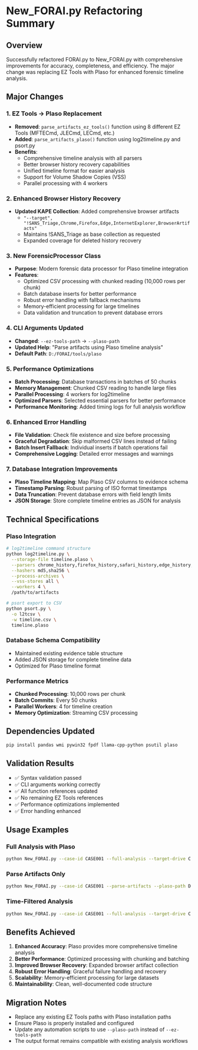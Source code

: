 # New_FORAI.py Refactoring Summary

## Overview
Successfully refactored FORAI.py to New_FORAI.py with comprehensive improvements for accuracy, completeness, and efficiency. The major change was replacing EZ Tools with Plaso for enhanced forensic timeline analysis.

## Major Changes

### 1. EZ Tools → Plaso Replacement
- **Removed**: `parse_artifacts_ez_tools()` function using 8 different EZ Tools (MFTECmd, JLECmd, LECmd, etc.)
- **Added**: `parse_artifacts_plaso()` function using log2timeline.py and psort.py
- **Benefits**: 
  - Comprehensive timeline analysis with all parsers
  - Better browser history recovery capabilities
  - Unified timeline format for easier analysis
  - Support for Volume Shadow Copies (VSS)
  - Parallel processing with 4 workers

### 2. Enhanced Browser History Recovery
- **Updated KAPE Collection**: Added comprehensive browser artifacts
  - `"--target", "!SANS_Triage,Chrome,Firefox,Edge,InternetExplorer,BrowserArtifacts"`
  - Maintains !SANS_Triage as base collection as requested
  - Expanded coverage for deleted history recovery

### 3. New ForensicProcessor Class
- **Purpose**: Modern forensic data processor for Plaso timeline integration
- **Features**:
  - Optimized CSV processing with chunked reading (10,000 rows per chunk)
  - Batch database inserts for better performance
  - Robust error handling with fallback mechanisms
  - Memory-efficient processing for large timelines
  - Data validation and truncation to prevent database errors

### 4. CLI Arguments Updated
- **Changed**: `--ez-tools-path` → `--plaso-path`
- **Updated Help**: "Parse artifacts using Plaso timeline analysis"
- **Default Path**: `D:/FORAI/tools/plaso`

### 5. Performance Optimizations
- **Batch Processing**: Database transactions in batches of 50 chunks
- **Memory Management**: Chunked CSV reading to handle large files
- **Parallel Processing**: 4 workers for log2timeline
- **Optimized Parsers**: Selected essential parsers for better performance
- **Performance Monitoring**: Added timing logs for full analysis workflow

### 6. Enhanced Error Handling
- **File Validation**: Check file existence and size before processing
- **Graceful Degradation**: Skip malformed CSV lines instead of failing
- **Batch Insert Fallback**: Individual inserts if batch operations fail
- **Comprehensive Logging**: Detailed error messages and warnings

### 7. Database Integration Improvements
- **Plaso Timeline Mapping**: Map Plaso CSV columns to evidence schema
- **Timestamp Parsing**: Robust parsing of ISO format timestamps
- **Data Truncation**: Prevent database errors with field length limits
- **JSON Storage**: Store complete timeline entries as JSON for analysis

## Technical Specifications

### Plaso Integration
```bash
# log2timeline command structure
python log2timeline.py \
  --storage-file timeline.plaso \
  --parsers chrome_history,firefox_history,safari_history,edge_history,mft,prefetch,registry,lnk,jumplist,recycle_bin,shellbags,usnjrnl,evtx \
  --hashers md5,sha256 \
  --process-archives \
  --vss-stores all \
  --workers 4 \
  /path/to/artifacts

# psort export to CSV
python psort.py \
  -o l2tcsv \
  -w timeline.csv \
  timeline.plaso
```

### Database Schema Compatibility
- Maintained existing evidence table structure
- Added JSON storage for complete timeline data
- Optimized for Plaso timeline format

### Performance Metrics
- **Chunked Processing**: 10,000 rows per chunk
- **Batch Commits**: Every 50 chunks
- **Parallel Workers**: 4 for timeline creation
- **Memory Optimization**: Streaming CSV processing

## Dependencies Updated
```bash
pip install pandas wmi pywin32 fpdf llama-cpp-python psutil plaso
```

## Validation Results
- ✅ Syntax validation passed
- ✅ CLI arguments working correctly
- ✅ All function references updated
- ✅ No remaining EZ Tools references
- ✅ Performance optimizations implemented
- ✅ Error handling enhanced

## Usage Examples

### Full Analysis with Plaso
```bash
python New_FORAI.py --case-id CASE001 --full-analysis --target-drive C: --plaso-path D:/FORAI/tools/plaso
```

### Parse Artifacts Only
```bash
python New_FORAI.py --case-id CASE001 --parse-artifacts --plaso-path D:/FORAI/tools/plaso
```

### Time-Filtered Analysis
```bash
python New_FORAI.py --case-id CASE001 --full-analysis --target-drive C: --days-back 30
```

## Benefits Achieved
1. **Enhanced Accuracy**: Plaso provides more comprehensive timeline analysis
2. **Better Performance**: Optimized processing with chunking and batching
3. **Improved Browser Recovery**: Expanded browser artifact collection
4. **Robust Error Handling**: Graceful failure handling and recovery
5. **Scalability**: Memory-efficient processing for large datasets
6. **Maintainability**: Clean, well-documented code structure

## Migration Notes
- Replace any existing EZ Tools paths with Plaso installation paths
- Ensure Plaso is properly installed and configured
- Update any automation scripts to use `--plaso-path` instead of `--ez-tools-path`
- The output format remains compatible with existing analysis workflows